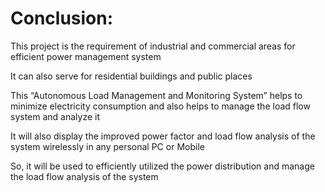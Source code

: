 # Conclusion:

This project is the requirement of industrial and commercial areas for efficient power management system

It can also serve for residential buildings and public places
 
This “Autonomous Load Management and Monitoring System” helps to minimize electricity consumption and also helps to manage the load flow system and analyze it 

It will also display the improved power factor and load flow analysis of the system wirelessly in any personal PC or Mobile

So, it will be used to efficiently utilized the power distribution and manage the load flow analysis of the system 
